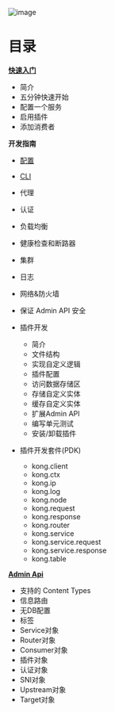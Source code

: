 ![image](https://user-images.githubusercontent.com/2004103/57687289-c0393c00-766d-11e9-8b82-2dedecb29a44.png)


# 目录

[**快速入门**](GETTING-STARTED)

- 简介  
- 五分钟快速开始  
- 配置一个服务   
- 启用插件  
- 添加消费者   

**开发指南**

- [配置](GUIDES&REFERENCES/configuration.md)    
- [CLI](GUIDES&REFERENCES/cli.md)    
- 代理    
- 认证     
- 负载均衡  
- 健康检查和断路器
- 集群  
- 日志  
- 网络&防火墙  
- 保证 Admin API 安全  
- 插件开发
    - 简介
    - 文件结构
    - 实现自定义逻辑
    - 插件配置
    - 访问数据存储区
    - 存储自定义实体
    - 缓存自定义实体
    - 扩展Admin API
    - 编写单元测试
    - 安装/卸载插件
    
- 插件开发套件(PDK)
    - kong.client
    - kong.ctx
    - kong.ip
    - kong.log
    - kong.node
    - kong.request
    - kong.response
    - kong.router
    - kong.service
    - kong.service.request
    - kong.service.response
    - kong.table
    
[**Admin Api**](ADMIN-API)

- 支持的 Content Types
- 信息路由
- 无DB配置
- 标签
- Service对象
- Router对象
- Consumer对象
- 插件对象
- 认证对象
- SNI对象
- Upstream对象
- Target对象
    
    
    
    
    
    
    

